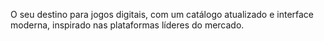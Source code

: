 O seu destino para jogos digitais, com um catálogo atualizado e interface moderna, inspirado nas plataformas líderes do mercado.
